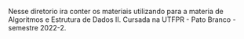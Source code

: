 Nesse diretorio ira conter os materiais utilizando para a materia de Algoritmos e Estrutura de Dados II.
Cursada na UTFPR - Pato Branco - semestre 2022-2.
